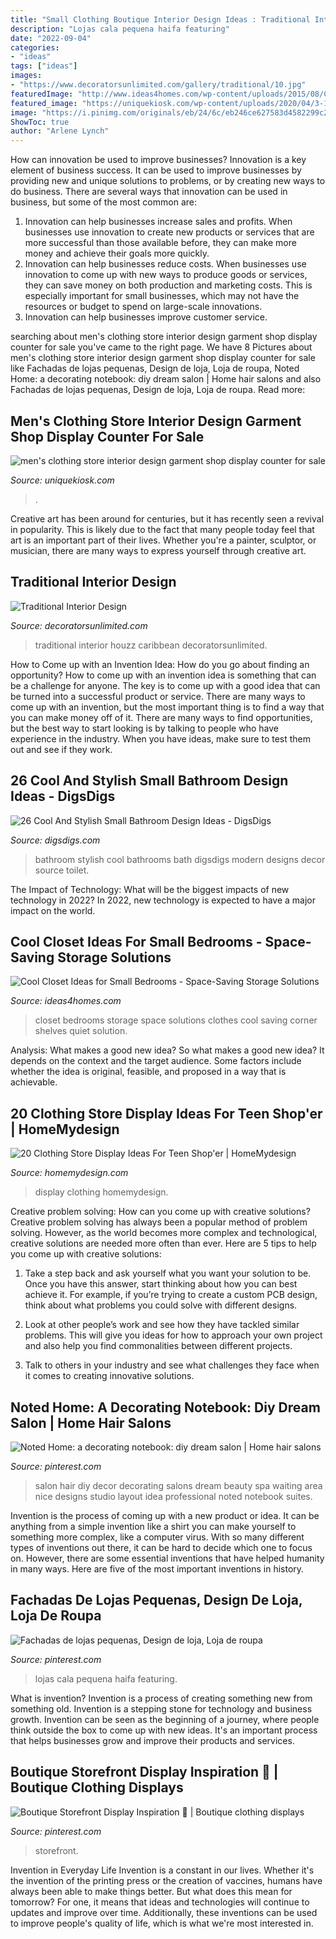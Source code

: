 ```yaml
---
title: "Small Clothing Boutique Interior Design Ideas : Traditional Interior Design"
description: "Lojas cala pequena haifa featuring"
date: "2022-09-04"
categories:
- "ideas"
tags: ["ideas"]
images:
- "https://www.decoratorsunlimited.com/gallery/traditional/10.jpg"
featuredImage: "http://www.ideas4homes.com/wp-content/uploads/2015/08/Colorful-Boxes-in-White-Shelves-between-Clothes-Hangers-inside-Kids-Closet-Ideas-for-Small-Bedrooms.jpg"
featured_image: "https://uniquekiosk.com/wp-content/uploads/2020/04/3-1-3.jpg"
image: "https://i.pinimg.com/originals/eb/24/6c/eb246ce627583d4582299c2552e99a09.jpg"
ShowToc: true
author: "Arlene Lynch"
---
```



How can innovation be used to improve businesses?
Innovation is a key element of business success. It can be used to improve businesses by providing new and unique solutions to problems, or by creating new ways to do business. There are several ways that innovation can be used in business, but some of the most common are: 
1. Innovation can help businesses increase sales and profits. When businesses use innovation to create new products or services that are more successful than those available before, they can make more money and achieve their goals more quickly.
2. Innovation can help businesses reduce costs. When businesses use innovation to come up with new ways to produce goods or services, they can save money on both production and marketing costs. This is especially important for small businesses, which may not have the resources or budget to spend on large-scale innovations. 
3. Innovation can help businesses improve customer service.

	

		
searching about men&#039;s clothing store interior design garment shop display counter for sale you've came to the right page. We have 8 Pictures about men&#039;s clothing store interior design garment shop display counter for sale like Fachadas de lojas pequenas, Design de loja, Loja de roupa, Noted Home: a decorating notebook: diy dream salon | Home hair salons and also Fachadas de lojas pequenas, Design de loja, Loja de roupa. Read more:
		
    
## Men&#039;s Clothing Store Interior Design Garment Shop Display Counter For Sale

<img loading=lazy src="https://uniquekiosk.com/wp-content/uploads/2020/04/3-1-3.jpg" onerror="this.onerror=null;this.src='https://tse3.mm.bing.net/th?id=OIP.J1GmPmGfl45_uPFfN72DzgHaE8&amp;pid=15.1';" alt="men&#039;s clothing store interior design garment shop display counter for sale">

_Source: uniquekiosk.com_

>. 

	

Creative art has been around for centuries, but it has recently seen a revival in popularity. This is likely due to the fact that many people today feel that art is an important part of their lives. Whether you're a painter, sculptor, or musician, there are many ways to express yourself through creative art.

    
## Traditional Interior Design

<img loading=lazy src="https://www.decoratorsunlimited.com/gallery/traditional/10.jpg" onerror="this.onerror=null;this.src='https://tse3.mm.bing.net/th?id=OIP.AKY3WNBrpACl9CpsZQTYggHaF6&amp;pid=15.1';" alt="Traditional Interior Design">

_Source: decoratorsunlimited.com_

>traditional interior houzz caribbean decoratorsunlimited. 

	

How to Come up with an Invention Idea: How do you go about finding an opportunity?
How to come up with an invention idea is something that can be a challenge for anyone. The key is to come up with a good idea that can be turned into a successful product or service. There are many ways to come up with an invention, but the most important thing is to find a way that you can make money off of it. There are many ways to find opportunities, but the best way to start looking is by talking to people who have experience in the industry. When you have ideas, make sure to test them out and see if they work.

    
## 26 Cool And Stylish Small Bathroom Design Ideas - DigsDigs

<img loading=lazy src="http://www.digsdigs.com/photos/cool-and-stylish-small-bathroom-design-ideas-23-554x738.jpg" onerror="this.onerror=null;this.src='https://tse3.mm.bing.net/th?id=OIP.3InsbOgUET2l_lEo0mjpagHaJ3&amp;pid=15.1';" alt="26 Cool And Stylish Small Bathroom Design Ideas - DigsDigs">

_Source: digsdigs.com_

>bathroom stylish cool bathrooms bath digsdigs modern designs decor source toilet. 

	

The Impact of Technology: What will be the biggest impacts of new technology in 2022?
In 2022, new technology is expected to have a major impact on the world.

    
## Cool Closet Ideas For Small Bedrooms - Space-Saving Storage Solutions

<img loading=lazy src="http://www.ideas4homes.com/wp-content/uploads/2015/08/Colorful-Boxes-in-White-Shelves-between-Clothes-Hangers-inside-Kids-Closet-Ideas-for-Small-Bedrooms.jpg" onerror="this.onerror=null;this.src='https://tse2.mm.bing.net/th?id=OIP.0E0q-6pGtd_WXZ4GOEXn2QHaJ4&amp;pid=15.1';" alt="Cool Closet Ideas for Small Bedrooms - Space-Saving Storage Solutions">

_Source: ideas4homes.com_

>closet bedrooms storage space solutions clothes cool saving corner shelves quiet solution. 

	

Analysis: What makes a good new idea?
So what makes a good new idea? It depends on the context and the target audience. Some factors include whether the idea is original, feasible, and proposed in a way that is achievable.

    
## 20 Clothing Store Display Ideas For Teen Shop&#039;er | HomeMydesign

<img loading=lazy src="http://homemydesign.com/wp-content/uploads/2019/03/dark-clothing-store-display-design.jpg" onerror="this.onerror=null;this.src='https://tse4.mm.bing.net/th?id=OIP._SuGs7X4fthOWCUpzvp0NQHaLH&amp;pid=15.1';" alt="20 Clothing Store Display Ideas For Teen Shop&#039;er | HomeMydesign">

_Source: homemydesign.com_

>display clothing homemydesign. 

	

Creative problem solving: How can you come up with creative solutions?
Creative problem solving has always been a popular method of problem solving. However, as the world becomes more complex and technological, creative solutions are needed more often than ever. Here are 5 tips to help you come up with creative solutions:
1. Take a step back and ask yourself what you want your solution to be. Once you have this answer, start thinking about how you can best achieve it. For example, if you’re trying to create a custom PCB design, think about what problems you could solve with different designs.

2. Look at other people’s work and see how they have tackled similar problems. This will give you ideas for how to approach your own project and also help you find commonalities between different projects.

3. Talk to others in your industry and see what challenges they face when it comes to creating innovative solutions.

    
## Noted Home: A Decorating Notebook: Diy Dream Salon | Home Hair Salons

<img loading=lazy src="https://i.pinimg.com/736x/b9/ae/41/b9ae415ba78d39de2af0f7489fa19b69--small-hair-salon-at-home-hair-salon.jpg" onerror="this.onerror=null;this.src='https://tse3.mm.bing.net/th?id=OIP.XZ9t4ByEXIrTIrqrQObXvQHaLG&amp;pid=15.1';" alt="Noted Home: a decorating notebook: diy dream salon | Home hair salons">

_Source: pinterest.com_

>salon hair diy decor decorating salons dream beauty spa waiting area nice designs studio layout idea professional noted notebook suites. 

	

Invention is the process of coming up with a new product or idea. It can be anything from a simple invention like a shirt you can make yourself to something more complex, like a computer virus. With so many different types of inventions out there, it can be hard to decide which one to focus on. However, there are some essential inventions that have helped humanity in many ways. Here are five of the most important inventions in history.

    
## Fachadas De Lojas Pequenas, Design De Loja, Loja De Roupa

<img loading=lazy src="https://i.pinimg.com/originals/eb/24/6c/eb246ce627583d4582299c2552e99a09.jpg" onerror="this.onerror=null;this.src='https://tse3.mm.bing.net/th?id=OIP.2UYueRc-sEvkOCKRgiuFAAHaLJ&amp;pid=15.1';" alt="Fachadas de lojas pequenas, Design de loja, Loja de roupa">

_Source: pinterest.com_

>lojas cala pequena haifa featuring. 

	

What is invention?
Invention is a process of creating something new from something old. Invention is a stepping stone for technology and business growth. Invention can be seen as the beginning of a journey, where people think outside the box to come up with new ideas. It's an important process that helps businesses grow and improve their products and services.

    
## Boutique Storefront Display Inspiration 🏻 | Boutique Clothing Displays

<img loading=lazy src="https://i.pinimg.com/736x/fe/7f/67/fe7f670c26bcf759201615003053f316.jpg" onerror="this.onerror=null;this.src='https://tse1.mm.bing.net/th?id=OIP.enZTXtFmdy9DCTzhUJ9NmgHaJ3&amp;pid=15.1';" alt="Boutique Storefront Display Inspiration 🏻 | Boutique clothing displays">

_Source: pinterest.com_

>storefront. 

	

Invention in Everyday Life
Invention is a constant in our lives. Whether it's the invention of the printing press or the creation of vaccines, humans have always been able to make things better. But what does this mean for tomorrow? For one, it means that ideas and technologies will continue to updates and improve over time. Additionally, these inventions can be used to improve people's quality of life, which is what we're most interested in.

